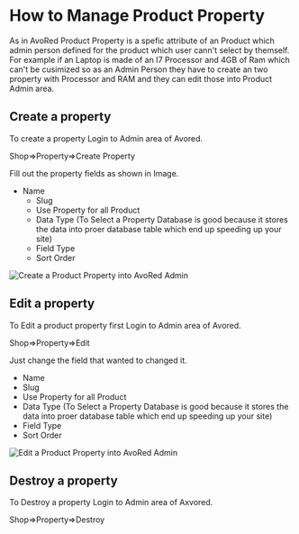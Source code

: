 # How to Manage Product Property

As in AvoRed Product Property is a spefic attribute of an Product which admin person defined for the product which user cann't select by themself. For example if an Laptop is made of an I7 Processor and 4GB of Ram which can't be cusimized so as an Admin Person they have to create an two property with Processor and RAM and they can edit those into Product Admin area.

## Create a property

To create a property Login to Admin area of Avored.

Shop=&gt;Property=&gt;Create Property

Fill out the property fields as shown in Image.

* Name
  * Slug
  * Use Property for all Product
  * Data Type \(To Select a Property Database is good because it stores the data into proer database table which end up speeding up your site\)
  * Field Type 
  * Sort Order

![Create a Product Property into AvoRed Admin](https://user-images.githubusercontent.com/4218702/41814943-a2f3dcd4-77b0-11e8-92d6-694be6f8052d.png)

## Edit a property

To Edit a product property first Login to Admin area of Avored.

Shop=&gt;Property=&gt;Edit

Just change the field that wanted to changed it.

* Name 
* Slug
* Use Property for all Product
* Data Type \(To Select a Property Database is good because it stores the data into proer database table which end up speeding up your site\)
* Field Type 
* Sort Order

![Edit a Product Property into AvoRed Admin](https://user-images.githubusercontent.com/4218702/41814926-2c96d7f8-77b0-11e8-9700-eaefb5d0aeb3.png)

## Destroy a property

To Destroy a property Login to Admin area of Axvored.

Shop=&gt;Property=&gt;Destroy

